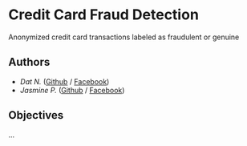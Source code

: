 # Credit Card Fraud Detection
Anonymized credit card transactions labeled as fraudulent or genuine

## Authors 
- *Dat N.* ([Github](https://github.com/hudavn) / [Facebook](https://facebook.com/iamhudaaaaa))
- *Jasmine P.* ([Github](https://github.com/Jasminephannd) / [Facebook](https://www.facebook.com/nguyenngocdoanphan0406))

## Objectives
...

